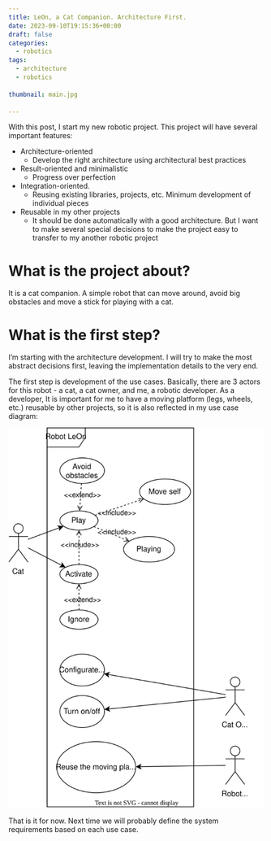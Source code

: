 ```yaml
---
title: LeOn, a Cat Companion. Architecture First.
date: 2023-09-10T19:15:36+00:00
draft: false
categories:
  - robotics
tags:
  - architecture
  - robotics

thumbnail: main.jpg

---
```


With this post, I start my new robotic project. This project will have several important features:

<!--more-->

- Architecture-oriented
    - Develop the right architecture using architectural best practices
- Result-oriented and minimalistic
    - Progress over perfection
- Integration-oriented.
    - Reusing existing libraries, projects, etc. Minimum development of individual pieces
- Reusable in my other projects
    - It should be done automatically with a good architecture. But I want to make several special decisions to make the project easy to transfer to my another robotic project

# What is the project about?

It is a cat companion. A simple robot that can move around, avoid big obstacles and move a stick for playing with a cat.

# What is the first step?

I’m starting with the architecture development. I will try to make the most abstract decisions first, leaving the implementation details to the very end. 

The first step is development of the use cases. Basically, there are 3 actors for this robot - a cat, a cat owner, and me, a robotic developer. As a developer, It is important for me to have a moving platform (legs, wheels, etc.) reusable by other projects, so it is also reflected in my use case diagram:

![usecase](usecase.drawio.svg)

That is it for now. Next time we will probably define the system requirements based on each use case.
